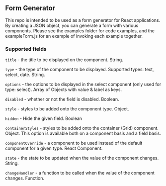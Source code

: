 ## Form Generator

This repo is intended to be used as a form generator for React applications. By creating a JSON object, you can generate a form with various components. Please see the examples folder for code examples, and the exampleForm.js for an example of invoking each example together.

### Supported fields

`title` - the title to be displayed on the component. String.

`type` - the type of the component to be displayed. Supported types: text, select, date. String.

`options` - the options to be displayed in the select component (only used for type: select). Array of Objects with value & label as keys.

`disabled` - whether or not the field is disabled. Boolean.

`style` - styles to be added onto the component type. Object.

`hidden` - Hide the given field. Boolean

`containerStyles` - styles to be added onto the container (Grid) component. Object. This option is available both on a component basis and a field basis.

`componentOverride` - a component to be used instead of the default component for a given type. React Component.

`state` - the state to be updated when the value of the component changes. String.

`changeHandler` - a function to be called when the value of the component changes. Function.
